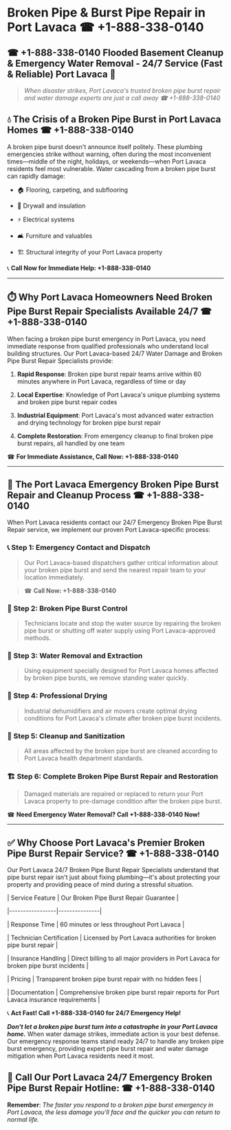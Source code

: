 # Broken Pipe & Burst Pipe Repair in Port Lavaca ☎ +1-888-338-0140  
## ☎ +1-888-338-0140 Flooded Basement Cleanup & Emergency Water Removal - 24/7 Service (Fast & Reliable) Port Lavaca 🚨  

> *When disaster strikes, Port Lavaca's trusted broken pipe burst repair and water damage experts are just a call away ☎ +1-888-338-0140*  

## 💧 The Crisis of a Broken Pipe Burst in Port Lavaca Homes ☎ +1-888-338-0140  

A broken pipe burst doesn't announce itself politely. These plumbing emergencies strike without warning, often during the most inconvenient times—middle of the night, holidays, or weekends—when Port Lavaca residents feel most vulnerable. Water cascading from a broken pipe burst can rapidly damage:  

* 🏠 Flooring, carpeting, and subflooring  
* 🧱 Drywall and insulation  
* ⚡ Electrical systems  
* 🛋️ Furniture and valuables  
* 🏗️ Structural integrity of your Port Lavaca property  

📞 **Call Now for Immediate Help: +1-888-338-0140**  

---  

## ⏱️ Why Port Lavaca Homeowners Need Broken Pipe Burst Repair Specialists Available 24/7 ☎ +1-888-338-0140  

When facing a broken pipe burst emergency in Port Lavaca, you need immediate response from qualified professionals who understand local building structures. Our Port Lavaca-based 24/7 Water Damage and Broken Pipe Burst Repair Specialists provide:  

1. **Rapid Response**: Broken pipe burst repair teams arrive within 60 minutes anywhere in Port Lavaca, regardless of time or day  
2. **Local Expertise**: Knowledge of Port Lavaca's unique plumbing systems and broken pipe burst repair codes  
3. **Industrial Equipment**: Port Lavaca's most advanced water extraction and drying technology for broken pipe burst repair  
4. **Complete Restoration**: From emergency cleanup to final broken pipe burst repairs, all handled by one team  

☎ **For Immediate Assistance, Call Now: +1-888-338-0140**  

---  

## 🔧 The Port Lavaca Emergency Broken Pipe Burst Repair and Cleanup Process ☎ +1-888-338-0140  

When Port Lavaca residents contact our 24/7 Emergency Broken Pipe Burst Repair service, we implement our proven Port Lavaca-specific process:  

### 📞 Step 1: Emergency Contact and Dispatch  
> Our Port Lavaca-based dispatchers gather critical information about your broken pipe burst and send the nearest repair team to your location immediately.  
> ☎ **Call Now: +1-888-338-0140**  

### 🚿 Step 2: Broken Pipe Burst Control  
> Technicians locate and stop the water source by repairing the broken pipe burst or shutting off water supply using Port Lavaca-approved methods.  

### 🌊 Step 3: Water Removal and Extraction  
> Using equipment specially designed for Port Lavaca homes affected by broken pipe bursts, we remove standing water quickly.  

### 💨 Step 4: Professional Drying  
> Industrial dehumidifiers and air movers create optimal drying conditions for Port Lavaca's climate after broken pipe burst incidents.  

### 🧼 Step 5: Cleanup and Sanitization  
> All areas affected by the broken pipe burst are cleaned according to Port Lavaca health department standards.  

### 🏗️ Step 6: Complete Broken Pipe Burst Repair and Restoration  
> Damaged materials are repaired or replaced to return your Port Lavaca property to pre-damage condition after the broken pipe burst.  

☎ **Need Emergency Water Removal? Call +1-888-338-0140 Now!**  

---  

## ✅ Why Choose Port Lavaca's Premier Broken Pipe Burst Repair Service? ☎ +1-888-338-0140  

Our Port Lavaca 24/7 Broken Pipe Burst Repair Specialists understand that pipe burst repair isn't just about fixing plumbing—it's about protecting your property and providing peace of mind during a stressful situation.  

| Service Feature | Our Broken Pipe Burst Repair Guarantee |  
|-----------------|---------------|  
| Response Time | 60 minutes or less throughout Port Lavaca |  
| Technician Certification | Licensed by Port Lavaca authorities for broken pipe burst repair |  
| Insurance Handling | Direct billing to all major providers in Port Lavaca for broken pipe burst incidents |  
| Pricing | Transparent broken pipe burst repair with no hidden fees |  
| Documentation | Comprehensive broken pipe burst repair reports for Port Lavaca insurance requirements |  

📞 **Act Fast! Call +1-888-338-0140 for 24/7 Emergency Help!**  

***Don't let a broken pipe burst turn into a catastrophe in your Port Lavaca home.*** When water damage strikes, immediate action is your best defense. Our emergency response teams stand ready 24/7 to handle any broken pipe burst emergency, providing expert pipe burst repair and water damage mitigation when Port Lavaca residents need it most.  

## 📱 Call Our Port Lavaca 24/7 Emergency Broken Pipe Burst Repair Hotline: ☎ +1-888-338-0140  

**Remember**: *The faster you respond to a broken pipe burst emergency in Port Lavaca, the less damage you'll face and the quicker you can return to normal life.*